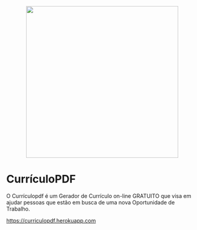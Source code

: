 <p align="center"><a href="https://laravel.com" target="_blank"><img src="https://raw.githubusercontent.com/laravel/art/master/logo-lockup/5%20SVG/2%20CMYK/1%20Full%20Color/laravel-logolockup-cmyk-red.svg" width="400"></a></p>

# CurrículoPDF
<p>O Currículopdf é um Gerador de Currículo on-line GRATUITO que visa em ajudar pessoas que estão em busca de uma nova Oportunidade de Trabalho.</p>

<a href='https://curriculopdf.herokuapp.com'>https://curriculopdf.herokuapp.com</a>